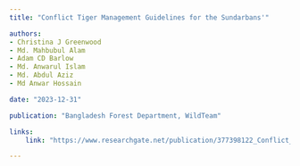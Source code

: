 ```yaml
---
title: "Conflict Tiger Management Guidelines for the Sundarbans'"

authors:
- Christina J Greenwood
- Md. Mahbubul Alam
- Adam CD Barlow
- Md. Anwarul Islam
- Md. Abdul Aziz
- Md Anwar Hossain

date: "2023-12-31"

publication: "Bangladesh Forest Department, WildTeam"

links:
    link: "https://www.researchgate.net/publication/377398122_Conflict_Tiger_Management_Guidelines_for_the_Sundarbans#fullTextFileContent"

---
```


